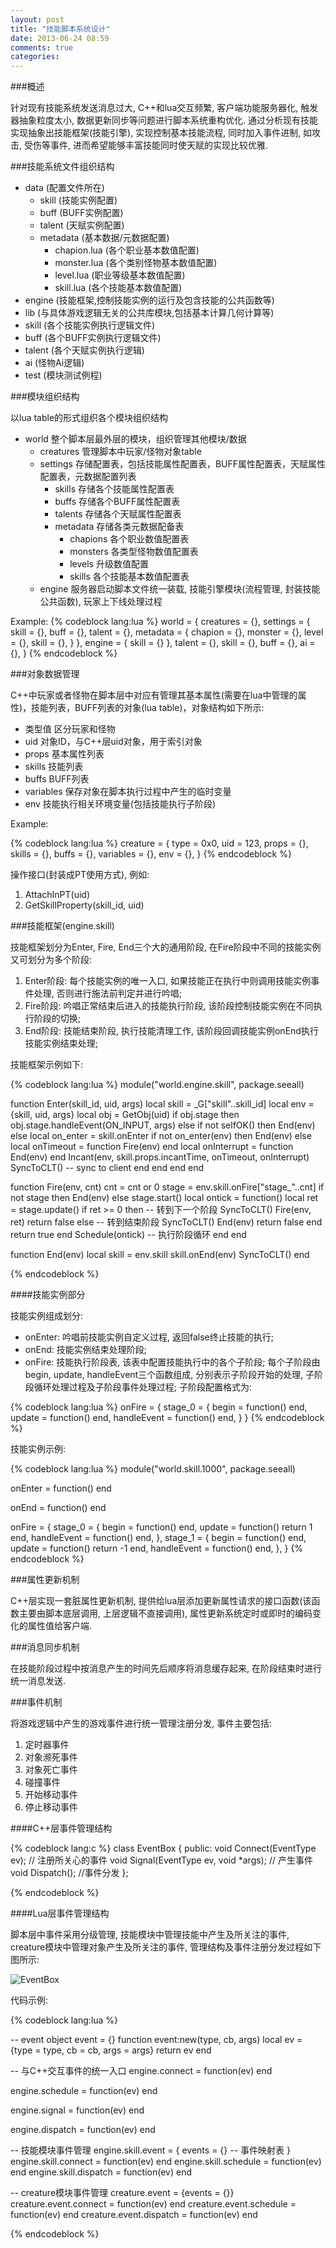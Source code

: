 ```yaml
---
layout: post
title: "技能脚本系统设计"
date: 2013-06-24 08:59
comments: true
categories: 
---
```


###概述

针对现有技能系统发送消息过大, C++和lua交互频繁, 客户端功能服务器化, 触发器抽象粒度太小, 数据更新同步等问题进行脚本系统重构优化. 通过分析现有技能实现抽象出技能框架(技能引擎), 实现控制基本技能流程, 同时加入事件进制, 如攻击, 受伤等事件, 进而希望能够丰富技能同时使天赋的实现比较优雅.

###技能系统文件组织结构

* data (配置文件所在)
	+ skill (技能实例配置)
	+ buff (BUFF实例配置)
	+ talent (天赋实例配置)
	+ metadata (基本数据/元数据配置)
		- chapion.lua (各个职业基本数值配置)
		- monster.lua (各个类别怪物基本数值配置)
		- level.lua  (职业等级基本数值配置)
		- skill.lua  (各个技能基本数值配置)
* engine (技能框架,控制技能实例的运行及包含技能的公共函数等)
* lib (与具体游戏逻辑无关的公共库模块,包括基本计算几何计算等)
* skill (各个技能实例执行逻辑文件)
* buff (各个BUFF实例执行逻辑文件)
* talent (各个天赋实例执行逻辑)
* ai (怪物Ai逻辑)
* test (模块测试例程)

###模块组织结构

以lua table的形式组织各个模块组织结构

* world 整个脚本层最外层的模块，组织管理其他模块/数据
    + creatures 管理脚本中玩家/怪物对象table
    + settings 存储配置表，包括技能属性配置表，BUFF属性配置表，天赋属性配置表，元数据配置列表
        - skills 存储各个技能属性配置表
        - buffs 存储各个BUFF属性配置表
        - talents 存储各个天赋属性配置表
        - metadata 存储各类元数据配备表
            * chapions 各个职业数值配置表
            * monsters 各类型怪物数值配置表
            * levels 升级数值配置
            * skills 各个技能基本数值配置表
    + engine 服务器启动脚本文件统一装载, 技能引擎模块(流程管理, 封装技能公共函数), 玩家上下线处理过程

Example:
{% codeblock lang:lua %}
world = {
    creatures = {},
    settings = {
        skill = {},
        buff = {},
        talent = {},
        metadata = {
            chapion = {},
            monster = {},
            level = {},
            skill = {},
        }
    },
    engine = {
        skill = {}
    },
    talent = {},
    skill = {},
    buff = {},
    ai = {},
}
{% endcodeblock %}

###对象数据管理

C++中玩家或者怪物在脚本层中对应有管理其基本属性(需要在lua中管理的属性)，技能列表，BUFF列表的对象(lua table)，对象结构如下所示:

* 类型值 区分玩家和怪物
* uid 对象ID，与C++层uid对象，用于索引对象
* props 基本属性列表
* skills 技能列表
* buffs BUFF列表
* variables 保存对象在脚本执行过程中产生的临时变量
* env       技能执行相关环境变量(包括技能执行子阶段)

Example:

{% codeblock lang:lua %}
creature = {
    type = 0x0,
    uid = 123,
    props = {},
    skills = {},
    buffs = {},
    variables = {},
    env = {},
}
{% endcodeblock %}

操作接口(封装成PT使用方式), 例如:

1. AttachInPT(uid)
2. GetSkillProperty(skill_id, uid)

###技能框架(engine.skill)

技能框架划分为Enter, Fire, End三个大的通用阶段, 在Fire阶段中不同的技能实例又可划分为多个阶段:

1. Enter阶段: 每个技能实例的唯一入口, 如果技能正在执行中则调用技能实例事件处理, 否则进行施法前判定并进行吟唱;
2. Fire阶段: 吟唱正常结束后进入的技能执行阶段, 该阶段控制技能实例在不同执行阶段的切换;
3. End阶段: 技能结束阶段, 执行技能清理工作, 该阶段回调技能实例onEnd执行技能实例结束处理;

技能框架示例如下:

{% codeblock lang:lua %}
module("world.engine.skill", package.seeall)

function Enter(skill_id, uid, args)
    local skill = _G["skill"..skill_id]
    local env = {skill, uid, args}
    local obj = GetObj(uid)
    if obj.stage then
        obj.stage.handleEvent(ON_INPUT, args)
    else
        if not selfOK() then
            End(env)
        else
            local on_enter = skill.onEnter
            if not on_enter(env) then
                End(env)
            else
                local onTimeout = function Fire(env) end
                local onInterrupt = function End(env) end
                Incant(env, skill.props.incantTime, onTimeout, onInterrupt)
                SyncToCLT() -- sync to client
            end
        end
    end
end

function Fire(env, cnt)
    cnt = cnt or 0
    stage = env.skill.onFire["stage_"..cnt]
    if not stage then
        End(env)
    else
        stage.start()
        local ontick = function()
            local ret = stage.update()
            if ret >= 0 then -- 转到下一个阶段
                SyncToCLT()
                Fire(env, ret)
                return false
            else            -- 转到结束阶段
                SyncToCLT()
                End(env)
                return false
            end
            return true
        end
        Schedule(ontick) -- 执行阶段循环
    end
end

function End(env)
    local skill = env.skill
    skill.onEnd(env)
    SyncToCLT()
end

{% endcodeblock %}

####技能实例部分

技能实例组成划分:

* onEnter: 吟唱前技能实例自定义过程, 返回false终止技能的执行;
* onEnd: 技能实例结束处理阶段;
* onFire: 技能执行阶段表, 该表中配置技能执行中的各个子阶段; 每个子阶段由begin, update, handleEvent三个函数组成, 分别表示子阶段开始的处理, 子阶段循环处理过程及子阶段事件处理过程; 子阶段配置格式为:

{% codeblock lang:lua %}
onFire = {
    stage_0 = {
        begin = function() end,
        update = function() end,
        handleEvent = function() end,
    }
}
{% endcodeblock %}


技能实例示例:

{% codeblock lang:lua %}
module("world.skill.1000", package.seeall)

onEnter = function()
end

onEnd = function()
end

onFire = {
    stage_0 = {
        begin = function() end,
        update = function() return 1 end,
        handleEvent = function() end,
    },
    stage_1 = {
        begin = function() end,
        update = function() return -1 end,
        handleEvent = function() end,
    },
}
{% endcodeblock %}

###属性更新机制

C++层实现一套脏属性更新机制, 提供给lua层添加更新属性请求的接口函数(该函数主要由脚本底层调用, 上层逻辑不直接调用), 属性更新系统定时或即时的编码变化的属性值给客户端.

###消息同步机制

在技能阶段过程中按消息产生的时间先后顺序将消息缓存起来, 在阶段结束时进行统一消息发送.

###事件机制

将游戏逻辑中产生的游戏事件进行统一管理注册分发, 事件主要包括:

1. 定时器事件
2. 对象濒死事件
3. 对象死亡事件
4. 碰撞事件
5. 开始移动事件
6. 停止移动事件

####C++层事件管理结构

{% codeblock lang:c %}
class EventBox {
public:
    void Connect(EventType ev); // 注册所关心的事件
    void Signal(EventType ev, void *args);    // 产生事件
    void Dispatch(); //事件分发
};

{% endcodeblock %}

####Lua层事件管理结构

脚本层中事件采用分级管理, 技能模块中管理技能中产生及所关注的事件, creature模块中管理对象产生及所关注的事件, 管理结构及事件注册分发过程如下图所示:

![EventBox](/images/ability-design/eventbox2.png)

代码示例:

{% codeblock lang:lua %}

-- event object
event = {}
function event:new(type, cb, args)
    local ev = {type = type, cb = cb, args = args}
    return ev
end

-- 与C++交互事件的统一入口
engine.connect = function(ev)
end

engine.schedule = function(ev)
end

engine.signal = function(ev)
end

engine.dispatch = function(ev)
end

-- 技能模块事件管理
engine.skill.event = {
    events = {} -- 事件映射表
}
engine.skill.connect = function(ev)
end
engine.skill.schedule = function(ev)
end
engine.skill.dispatch = function(ev)
end

-- creature模块事件管理
creature.event = {events = {}}
creature.event.connect = function(ev)
end
creature.event.schedule = function(ev)
end
creature.event.dispatch = function(ev)
end

{% endcodeblock %}

